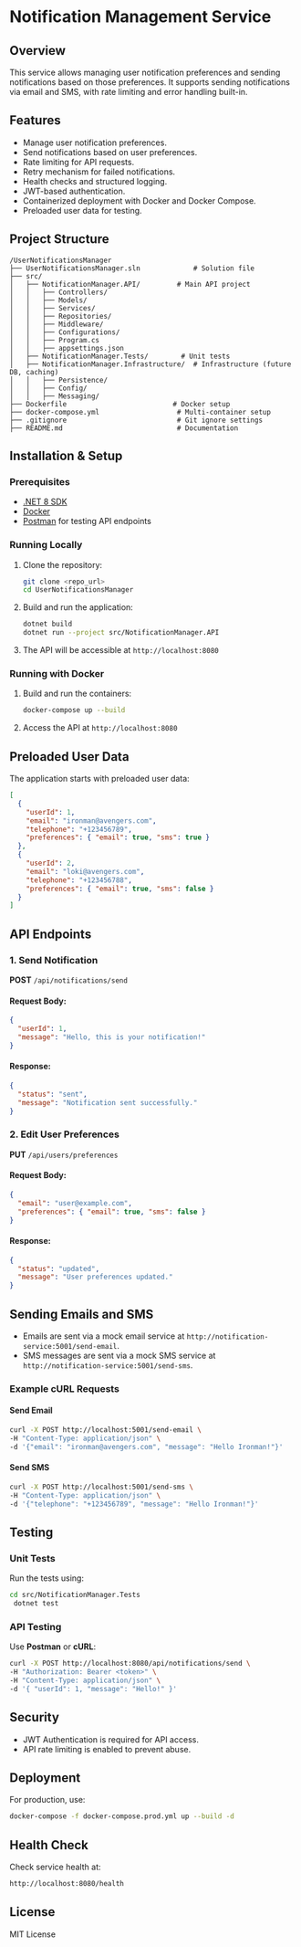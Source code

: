 # Notification Management Service

## Overview
This service allows managing user notification preferences and sending notifications based on those preferences. It supports sending notifications via email and SMS, with rate limiting and error handling built-in.

## Features
- Manage user notification preferences.
- Send notifications based on user preferences.
- Rate limiting for API requests.
- Retry mechanism for failed notifications.
- Health checks and structured logging.
- JWT-based authentication.
- Containerized deployment with Docker and Docker Compose.
- Preloaded user data for testing.

## Project Structure
```
/UserNotificationsManager
├── UserNotificationsManager.sln             # Solution file
├── src/
│   ├── NotificationManager.API/         # Main API project
│   │   ├── Controllers/
│   │   ├── Models/
│   │   ├── Services/
│   │   ├── Repositories/
│   │   ├── Middleware/
│   │   ├── Configurations/
│   │   ├── Program.cs
│   │   ├── appsettings.json
│   ├── NotificationManager.Tests/        # Unit tests
│   ├── NotificationManager.Infrastructure/  # Infrastructure (future DB, caching)
│   │   ├── Persistence/
│   │   ├── Config/
│   │   ├── Messaging/
├── Dockerfile                          # Docker setup
├── docker-compose.yml                   # Multi-container setup
├── .gitignore                           # Git ignore settings
├── README.md                            # Documentation
```

## Installation & Setup
### Prerequisites
- [.NET 8 SDK](https://dotnet.microsoft.com/en-us/download/dotnet/8.0)
- [Docker](https://www.docker.com/)
- [Postman](https://www.postman.com/) for testing API endpoints

### Running Locally
1. Clone the repository:
   ```sh
   git clone <repo_url>
   cd UserNotificationsManager
   ```
2. Build and run the application:
   ```sh
   dotnet build
   dotnet run --project src/NotificationManager.API
   ```
3. The API will be accessible at `http://localhost:8080`

### Running with Docker
1. Build and run the containers:
   ```sh
   docker-compose up --build
   ```
2. Access the API at `http://localhost:8080`

## Preloaded User Data
The application starts with preloaded user data:
```json
[
  {
    "userId": 1,
    "email": "ironman@avengers.com",
    "telephone": "+123456789",
    "preferences": { "email": true, "sms": true }
  },
  {
    "userId": 2,
    "email": "loki@avengers.com",
    "telephone": "+123456788",
    "preferences": { "email": true, "sms": false }
  }
]
```

## API Endpoints
### **1. Send Notification**
**POST** `/api/notifications/send`
#### Request Body:
```json
{
  "userId": 1,
  "message": "Hello, this is your notification!"
}
```
#### Response:
```json
{
  "status": "sent",
  "message": "Notification sent successfully."
}
```

### **2. Edit User Preferences**
**PUT** `/api/users/preferences`
#### Request Body:
```json
{
  "email": "user@example.com",
  "preferences": { "email": true, "sms": false }
}
```
#### Response:
```json
{
  "status": "updated",
  "message": "User preferences updated."
}
```

## Sending Emails and SMS
- Emails are sent via a mock email service at `http://notification-service:5001/send-email`.
- SMS messages are sent via a mock SMS service at `http://notification-service:5001/send-sms`.

### Example cURL Requests
#### Send Email
```sh
curl -X POST http://localhost:5001/send-email \
-H "Content-Type: application/json" \
-d '{"email": "ironman@avengers.com", "message": "Hello Ironman!"}'
```

#### Send SMS
```sh
curl -X POST http://localhost:5001/send-sms \
-H "Content-Type: application/json" \
-d '{"telephone": "+123456789", "message": "Hello Ironman!"}'
```

## Testing
### Unit Tests
Run the tests using:
```sh
cd src/NotificationManager.Tests
 dotnet test
```
### API Testing
Use **Postman** or **cURL**:
```sh
curl -X POST http://localhost:8080/api/notifications/send \
-H "Authorization: Bearer <token>" \
-H "Content-Type: application/json" \
-d '{ "userId": 1, "message": "Hello!" }'
```

## Security
- JWT Authentication is required for API access.
- API rate limiting is enabled to prevent abuse.

## Deployment
For production, use:
```sh
docker-compose -f docker-compose.prod.yml up --build -d
```

## Health Check
Check service health at:
```sh
http://localhost:8080/health
```

## License
MIT License
